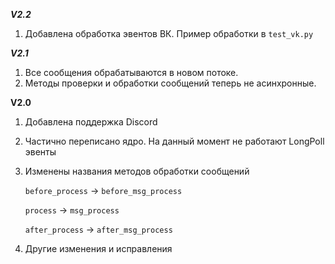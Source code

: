 ***V2.2***

1. Добавлена обработка эвентов ВК. Пример обработки в `test_vk.py`

***V2.1***

1. Все сообщения обрабатываются в новом потоке.
2. Методы проверки и обработки сообщений теперь не асинхронные.

**V2.0**

1. Добавлена поддержка Discord
2. Частично переписано ядро. На данный момент не работают LongPoll эвенты
3. Изменены названия методов обработки сообщений

    `before_process` -> `before_msg_process`
    
    `process` -> `msg_process`
    
    `after_process` -> `after_msg_process`
   
4. Другие изменения и исправления